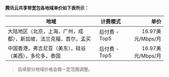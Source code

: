 **腾讯云共享带宽包各地域单价如下表所示：**

| 地域 | 计费模式 | 单价 |
| ------------ |---------------| -----:|
| 大陆地区（北京，上海，广州，成都），新加坡，法兰克福，首尔，孟买    | 后付费 - Top5 | 16.97美元/Mbps/月 |
| 中国香港，弗吉尼亚（美东），硅谷（美西），多伦多，泰国  | 后付费 - Top5   | 16.97美元/Mbps/月 |

>后续部分地域价格会做一定范围调整。

